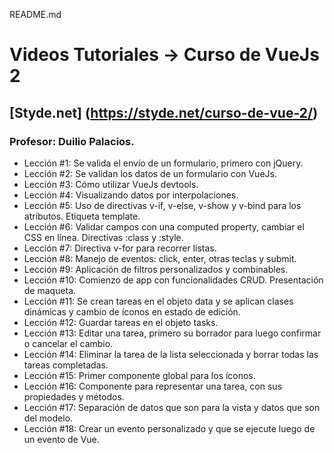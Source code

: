 README.md

# Videos Tutoriales -> Curso de VueJs 2
## [Styde.net] (https://styde.net/curso-de-vue-2/)
### Profesor: Duilio Palacios.

* Lección #1: Se valida el envío de un formulario, primero con jQuery.
* Lección #2: Se validan los datos de un formulario con VueJs.
* Lección #3: Cómo utilizar VueJs devtools.
* Lección #4: Visualizando datos por interpolaciones.
* Lección #5: Uso de directivas v-if, v-else, v-show y v-bind para los atributos. Etiqueta template.
* Lección #6: Validar campos con una computed property, cambiar el CSS en línea. Directivas :class y :style.
* Lección #7: Directiva v-for para recorrer listas.
* Lección #8: Manejo de eventos: click, enter, otras teclas y submit.
* Lección #9: Aplicación de filtros personalizados y combinables.
* Lección #10: Comienzo de app con funcionalidades CRUD. Presentación de maqueta.
* Lección #11: Se crean tareas en el objeto data y se aplican clases dinámicas y cambio de íconos en estado de edición.
* Lección #12: Guardar tareas en el objeto tasks.
* Lección #13: Editar una tarea, primero su borrador para luego confirmar o cancelar el cambio.
* Lección #14: Eliminar la tarea de la lista seleccionada y borrar todas las tareas completadas.
* Lección #15: Primer componente global para los íconos.
* Lección #16: Componente para representar una tarea, con sus propiedades y métodos.
* Lección #17: Separación de datos que son para la vista y datos que son del modelo.
* Lección #18: Crear un evento personalizado y que se ejecute luego de un evento de Vue.
